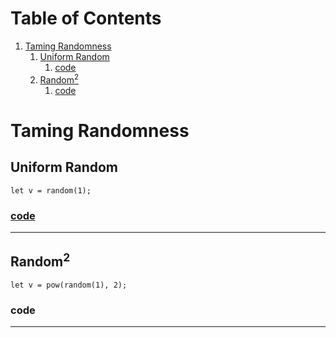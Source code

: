 
# Table of Contents

1.  [Taming Randomness](#org9084ae3)
    1.  [Uniform Random](#orgb86a2cc)
        1.  [code](#org754c62d)
    2.  [Random<sup>2</sup>](#org1037d37)
        1.  [code](#orgec95c09)



<a id="org9084ae3"></a>

# Taming Randomness


<a id="orgb86a2cc"></a>

## Uniform Random

    let v = random(1);


<a id="org754c62d"></a>

### [code](js/sketch_01.js)

---


<a id="org1037d37"></a>

## Random<sup>2</sup>

    let v = pow(random(1), 2);


<a id="orgec95c09"></a>

### code

---

